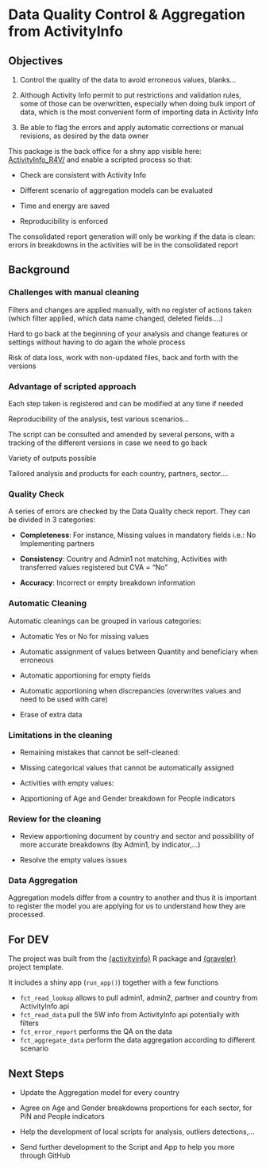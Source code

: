 #  Data Quality Control & Aggregation from ActivityInfo

## Objectives

 1. Control the quality of the data to avoid erroneous values, blanks…

 2. Although Activity Info permit to put restrictions and validation rules, some of those can be overwritten, especially when doing bulk import of data, which is the most convenient form of importing data in Activity Info

 3. Be able to flag the errors and apply automatic corrections or manual revisions, as desired by the data owner

This package is the back office for a shny app visible here: [ActivityInfo_R4V/](https://rstudio.unhcr.org/ActivityInfo_R4V/) and enable a scripted process so that:

 * Check are consistent with Activity Info  
 
 * Different scenario of aggregation models can be evaluated 
 
 * Time and energy are saved 
 
 * Reproducibility is enforced
 

The consolidated report generation will only be working if the data is clean: errors in breakdowns in the activities will be in the consolidated report

## Background 

### Challenges with manual cleaning 

Filters and changes are applied manually, with no register of actions taken (which filter applied, which data name changed, deleted fields….) 

Hard to go back at the beginning of your analysis and change features or settings without having to do again the whole process

Risk of data loss, work with non-updated files,  back and forth with the versions


### Advantage of scripted approach 

Each step taken is registered and can be modified at any time if needed

Reproducibility of the analysis, test various scenarios…

The script can be consulted and amended by several persons, with a tracking of the different versions in case we need to go back

Variety of outputs possible

Tailored analysis and products for each country, partners, sector….


### Quality Check 

A series of errors are checked by the Data Quality check report. They can be divided in 3 categories:

 * __Completeness__: For instance, Missing values in mandatory fields i.e.: No Implementing partners

 * __Consistency__: Country and Admin1 not matching, Activities with transferred values registered but CVA = “No”

 * __Accuracy__: Incorrect or empty breakdown information


### Automatic Cleaning

Automatic cleanings can be grouped in various categories:

 * Automatic Yes or No for missing values  
 
 * Automatic assignment of values between Quantity and beneficiary when erroneous  
 
 * Automatic apportioning for empty fields  
 
 * Automatic apportioning when discrepancies (overwrites values and need to be used with care)  
 
 * Erase of extra data 

### Limitations in the cleaning 

 * Remaining mistakes that cannot be self-cleaned: 
 
 * Missing categorical values that cannot be automatically assigned
 
 * Activities with empty values:    
 
 * Apportioning of Age and Gender breakdown for People indicators
 
 
### Review for the cleaning 

 * Review apportioning document by country and sector and possibility of more accurate breakdowns (by Admin1, by indicator,…)
 
 * Resolve the empty values issues  

### Data Aggregation 

Aggregation models differ from a country to another and thus it is important to register the model you are applying for us to understand how they are processed. 


## For DEV

The project was built from the  [{activityinfo}](https://www.activityinfo.org/support/docs/R/) R package and [{graveler}](https://edouard-legoupil.github.io/graveler/) project template.

It includes a shiny app (`run_app()`) together with a few functions

 * `fct_read_lookup` allows to pull admin1, admin2, partner and country  from ActivityInfo api
 * `fct_read_data` pull the 5W info from ActivityInfo api potentially with filters
 * `fct_error_report` performs the QA on the data
 * `fct_aggregate_data` perform the data aggregation according to different scenario

## Next Steps

 * Update the Aggregation model for every country

 * Agree on Age and Gender breakdowns proportions for each sector, for PiN and People indicators

 * Help the development of local scripts for analysis, outliers detections,…

 * Send further development to the Script and App to help you more through GitHub

 




